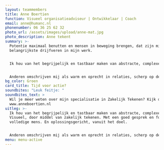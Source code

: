 ```yaml
---
layout: teammembers
title: Anne Boertien
function: Visueel organisatieadviseur | Ontwikkelaar | Coach
email: anne@humanc.nl
phonenumber: 06 36 25 62 32
photo_url: /assets/images/upload/anne-mat.jpg
photo_description: Anne tekent
summary: >-
  Potentie maximaal benutten en mensen in beweging brengen, dat zijn mijn
  belangrijkste drijfveren in mijn werk.


  Ik hou van het begrijpelijk en tastbaar maken van abstracte, complexe zaken. Visueel, door middel van zakelijk tekenen. Met een goed gesprek en focus op de volledige mens. En oplossingsgericht, vanuit het doel.


  Anderen omschrijven mij als warm en oprecht in relaties, scherp op de inhoud, en praktisch en creatief in de uitvoering.
bg_color: Groen
card_title: Tijd voor actie?
soundbites: "Leuk feitje: "
soundbites_text: >
  Wil je meer weten over mijn specialisatie in Zakelijk Tekenen? Kijk dan op
  www.anneboertien.nl 
uitleg: >-
  Ik hou van het begrijpelijk en tastbaar maken van abstracte, complexe zaken.
  Visueel, door middel van zakelijk tekenen. Met een goed gesprek en focus op de
  volledige mens. En oplossingsgericht, vanuit het doel.


  Anderen omschrijven mij als warm en oprecht in relaties, scherp op de inhoud, en praktisch en creatief in de uitvoering.
menu: menu-active
---
```

